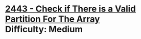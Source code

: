 # [2443 - Check if There is a Valid Partition For The Array](https://leetcode.com/problems/check-if-there-is-a-valid-partition-for-the-array/) </br> Difficulty: Medium